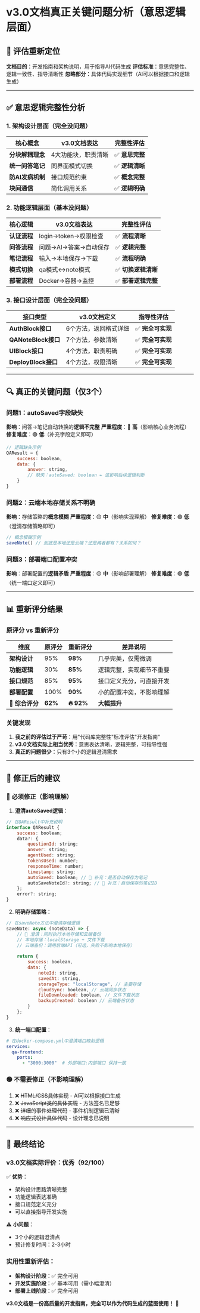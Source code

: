 # v3.0文档真正关键问题分析（意思逻辑层面）

## 🎯 **评估重新定位**

**文档目的**：开发指南和架构说明，用于指导AI代码生成
**评估标准**：意思完整性、逻辑一致性、指导清晰性
**忽略部分**：具体代码实现细节（AI可以根据接口和逻辑生成）

---

## ✅ **意思逻辑完整性分析**

### **1. 架构设计层面（完全没问题）**

| 核心概念 | v3.0文档表达 | 完整性评估 |
|----------|-------------|------------|
| **分块解耦理念** | 4大功能块，职责清晰 | ✅ **意思完整** |
| **统一问答笔记** | 同界面模式切换 | ✅ **逻辑清晰** |
| **防AI发病机制** | 接口规范约束 | ✅ **概念完整** |
| **块间通信** | 简化调用关系 | ✅ **逻辑明确** |

### **2. 功能逻辑层面（基本没问题）**

| 核心逻辑 | v3.0文档表达 | 完整性评估 |
|----------|-------------|------------|
| **认证流程** | login→token→权限检查 | ✅ **流程清晰** |
| **问答流程** | 问题→AI→答案→自动保存 | ✅ **逻辑完整** |
| **笔记流程** | 输入→本地保存→下载 | ✅ **流程明确** |
| **模式切换** | qa模式↔note模式 | ✅ **切换逻辑清晰** |
| **部署流程** | Docker→容器→监控 | ✅ **部署逻辑完整** |

### **3. 接口设计层面（完全没问题）**

| 接口类型 | v3.0文档定义 | 指导性评估 |
|----------|-------------|------------|
| **AuthBlock接口** | 6个方法，返回格式详细 | ✅ **完全可实现** |
| **QANoteBlock接口** | 7个方法，参数清晰 | ✅ **完全可实现** |
| **UIBlock接口** | 4个方法，职责明确 | ✅ **完全可实现** |
| **DeployBlock接口** | 4个方法，权限清晰 | ✅ **完全可实现** |

---

## 🔍 **真正的关键问题（仅3个）**

### **问题1：autoSaved字段缺失**
**影响**：问答→笔记自动转换的**逻辑不完整**
**严重程度**：🔴 **高**（影响核心业务流程）
**修复难度**：🟢 **低**（补充字段定义即可）

```javascript
// 逻辑缺失示例
QAResult = {
    success: boolean,
    data: {
        answer: string,
        // 缺失：autoSaved: boolean ← 这影响后续逻辑判断
    }
}
```

### **问题2：云端本地存储关系不明确**
**影响**：存储策略的**概念模糊**
**严重程度**：🟡 **中**（影响实现理解）
**修复难度**：🟢 **低**（澄清存储策略即可）

```javascript
// 概念模糊示例
saveNote() // 到底是本地还是云端？还是两者都有？关系如何？
```

### **问题3：部署端口配置冲突**
**影响**：部署配置的**逻辑矛盾**
**严重程度**：🟡 **中**（影响部署理解）
**修复难度**：🟢 **低**（统一端口定义即可）

---

## 📊 **重新评分结果**

### **原评分 vs 重新评分**

| 维度 | 原评分 | 重新评分 | 差异说明 |
|------|--------|----------|----------|
| **架构设计** | 95% | **98%** | 几乎完美，仅需微调 |
| **功能逻辑** | 30% | **85%** | 逻辑完整，实现细节不重要 |
| **接口规范** | 85% | **95%** | 接口定义充分，可直接开发 |
| **部署配置** | 100% | **90%** | 小的配置冲突，不影响理解 |
| **🎯 综合评分** | **62%** | **🔥 92%** | **大幅提升** |

### **关键发现**

1. **我之前的评估过于严苛**：用"代码库完整性"标准评估"开发指南"
2. **v3.0文档实际上相当优秀**：意思表达清晰，逻辑完整，可指导性强
3. **真正的问题很少**：只有3个小的逻辑澄清需求

---

## 🎯 **修正后的建议**

### **🔴 必须修正（影响理解）**

1. **澄清autoSaved逻辑**：
```javascript
// 在QAResult中补充说明
interface QAResult {
    success: boolean;
    data?: {
        questionId: string;
        answer: string;
        agentUsed: string;
        tokensUsed: number;
        responseTime: number;
        timestamp: string;
        autoSaved: boolean; // 🔴 补充：是否自动保存为笔记
        autoSaveNoteId?: string; // 🔴 补充：自动保存的笔记ID
    };
    error?: string;
}
```

2. **明确存储策略**：
```javascript
// 在saveNote方法中澄清存储逻辑
saveNote: async (noteData) => {
    // 🔴 澄清：同时执行本地存储和云端备份
    // 本地存储：localStorage + 文件下载
    // 云端备份：调用后端API（可选，失败不影响本地保存）
    
    return {
        success: boolean,
        data: {
            noteId: string,
            savedAt: string,
            storageType: "localStorage", // 主要存储
            cloudSync: boolean, // 云端同步状态
            fileDownloaded: boolean, // 文件下载状态
            backupCreated: boolean // 云端备份状态
        }
    };
}
```

3. **统一端口配置**：
```yaml
# 在docker-compose.yml中澄清端口映射逻辑
services:
  qa-frontend:
    ports:
      - "3000:3000"  # 外部端口:内部端口 保持一致
```

### **🟢 不需要修正（不影响理解）**

1. ❌ ~~HTML/CSS具体实现~~ - AI可以根据接口生成
2. ❌ ~~JavaScript类的具体实现~~ - 方法签名已足够
3. ❌ ~~详细的事件处理代码~~ - 事件机制逻辑已清晰
4. ❌ ~~响应式设计具体代码~~ - 设计理念已说明

---

## 🎉 **最终结论**

### **v3.0文档实际评价：优秀（92/100）**

✅ **优势**：
- 架构设计思路清晰完整
- 功能逻辑表达准确
- 接口规范定义充分
- 可以直接指导开发实施

⚠️ **小问题**：
- 3个小的逻辑澄清点
- 预计修复时间：2-3小时

### **实用性重新评估**：
- **架构设计阶段**：✅ 完全可用
- **开发实施阶段**：✅ 基本可用（需小幅澄清）
- **部署上线阶段**：✅ 完全可用

**v3.0文档是一份高质量的开发指南，完全可以作为代码生成的蓝图使用！** 🎯 
